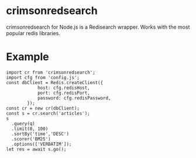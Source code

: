# crimsonredsearch
crimsonredsearch for Node.js is a Redisearch wrapper. Works with the most popular redis libraries.

# Example
```
import cr from 'crimsonredsearch';
import cfg from 'config.js';
const dbClient = Redis.createClient({
			host: cfg.redisHost,
			port: cfg.redisPort,
			password: cfg.redisPassword,
		});
const cr = new cr(dbClient);
const s = cr.search('articles');
s
  .query(q)
  .limit(0, 100)
  .sortBy('time','DESC')
  .scorer('BM25')
  .options(['VERBATIM']);
let res = await s.go();

```
